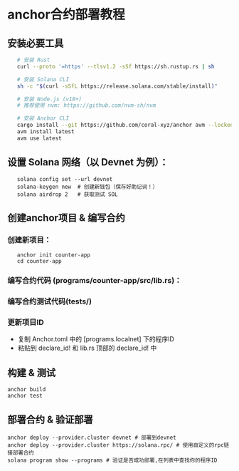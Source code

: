 # anchor合约部署教程

## 安装必要工具

```bash
   # 安装 Rust
   curl --proto '=https' --tlsv1.2 -sSf https://sh.rustup.rs | sh

   # 安装 Solana CLI
   sh -c "$(curl -sSfL https://release.solana.com/stable/install)"

   # 安装 Node.js (v18+)
   # 推荐使用 nvm: https://github.com/nvm-sh/nvm

   # 安装 Anchor CLI
   cargo install --git https://github.com/coral-xyz/anchor avm --locked --force
   avm install latest
   avm use latest

```

## 设置 Solana 网络（以 Devnet 为例）：

```
   solana config set --url devnet
   solana-keygen new  # 创建新钱包（保存好助记词！）
   solana airdrop 2   # 获取测试 SOL

```

## 创建anchor项目 & 编写合约

### 创建新项目：

```
   anchor init counter-app
   cd counter-app
```

### 编写合约代码 (programs/counter-app/src/lib.rs)：

### 编写合约测试代码(tests/)

### 更新项目ID

* 复制 Anchor.toml 中的 [programs.localnet] 下的程序ID
* 粘贴到 declare_id! 和 lib.rs 顶部的 declare_id! 中

## 构建 & 测试

```
anchor build
anchor test
```

## 部署合约 & 验证部署

```
anchor deploy --provider.cluster devnet # 部署到devnet
anchor deploy --provider.cluster https://solana.rpc/ # 使用自定义的rpc链接部署合约
solana program show --programs # 验证是否成功部署,在列表中查找你的程序ID
```


